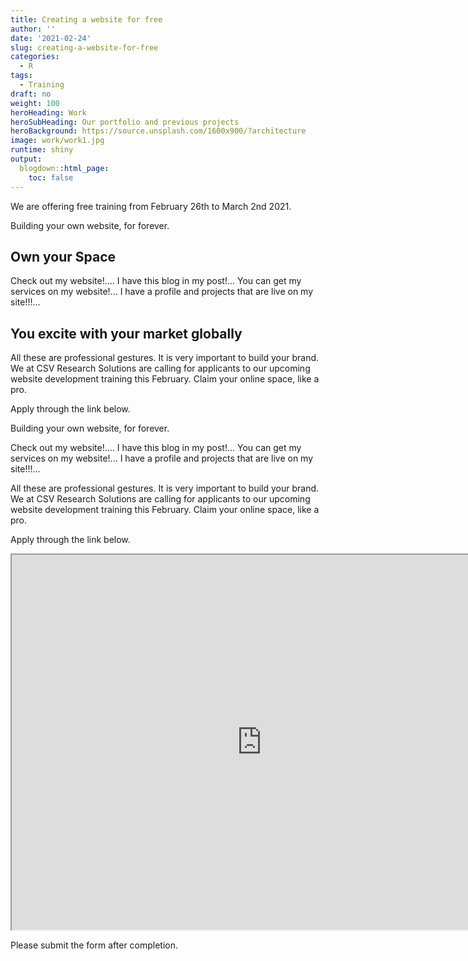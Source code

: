 ```yaml
---
title: Creating a website for free
author: ''
date: '2021-02-24'
slug: creating-a-website-for-free
categories:
  - R
tags:
  - Training
draft: no
weight: 100
heroHeading: Work
heroSubHeading: Our portfolio and previous projects
heroBackground: https://source.unsplash.com/1600x900/?architecture
image: work/work1.jpg
runtime: shiny
output:
  blogdown::html_page:
    toc: false
---
```




We are offering free training from February 26th to March 2nd 2021.

Building your own website, for forever.

## Own your Space

Check out my website!.... I have this blog in my post!... You can get my services on my website!... I have a profile and projects that are live on my site!!!...

## You excite with your market globally

All these are professional gestures. It is very important to build your brand. We at CSV Research Solutions are calling for applicants to our upcoming website development training this February. Claim your online space, like a pro.

Apply through the link below.

Building your own website, for forever.

Check out my website!.... I have this blog in my post!... You can get my services on my website!... I have a profile and projects that are live on my site!!!...

All these are professional gestures. It is very important to build your brand. We at CSV Research Solutions are calling for applicants to our upcoming website development training this February. Claim your online space, like a pro.

Apply through the link below.


<iframe src="https://ee.kobotoolbox.org/i/69E4LxpN" width="800" height="600"></iframe>


<br>
 
Please submit the form after completion.
